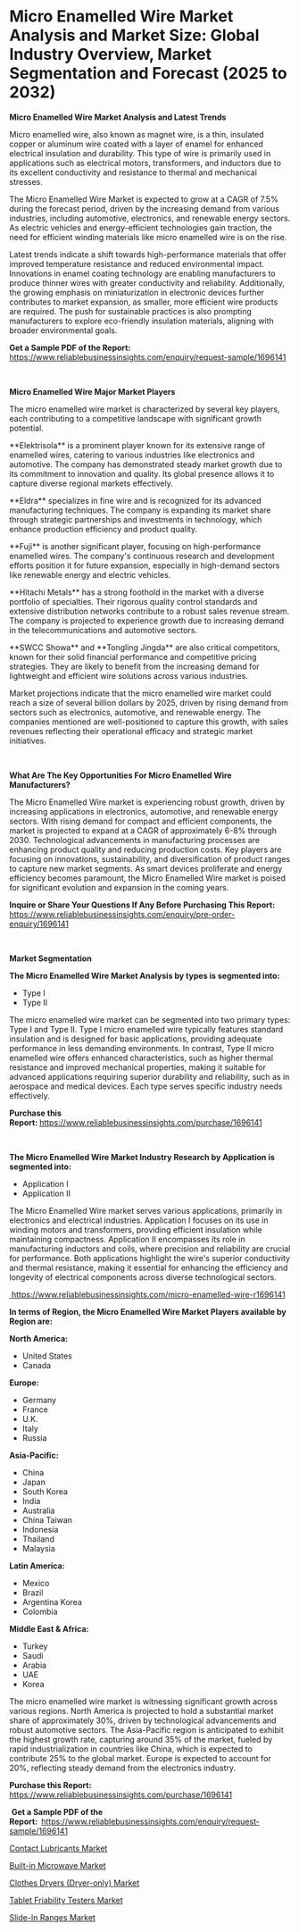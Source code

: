 <p><h1>Micro Enamelled Wire Market Analysis and Market Size: Global Industry Overview, Market Segmentation and Forecast (2025 to 2032)</h1></p><p><strong>Micro Enamelled Wire Market Analysis and Latest Trends</strong></p>
<p><p>Micro enamelled wire, also known as magnet wire, is a thin, insulated copper or aluminum wire coated with a layer of enamel for enhanced electrical insulation and durability. This type of wire is primarily used in applications such as electrical motors, transformers, and inductors due to its excellent conductivity and resistance to thermal and mechanical stresses.</p><p>The Micro Enamelled Wire Market is expected to grow at a CAGR of 7.5% during the forecast period, driven by the increasing demand from various industries, including automotive, electronics, and renewable energy sectors. As electric vehicles and energy-efficient technologies gain traction, the need for efficient winding materials like micro enamelled wire is on the rise. </p><p>Latest trends indicate a shift towards high-performance materials that offer improved temperature resistance and reduced environmental impact. Innovations in enamel coating technology are enabling manufacturers to produce thinner wires with greater conductivity and reliability. Additionally, the growing emphasis on miniaturization in electronic devices further contributes to market expansion, as smaller, more efficient wire products are required. The push for sustainable practices is also prompting manufacturers to explore eco-friendly insulation materials, aligning with broader environmental goals.</p></p>
<p><strong>Get a Sample PDF of the Report:&nbsp;</strong> <a href="https://www.reliablebusinessinsights.com/enquiry/request-sample/1696141?utm_campaign=100&utm_medium=2&utm_source=Github&utm_content=ia&utm_term=27032025&utm_id=micro-enamelled-wire">https://www.reliablebusinessinsights.com/enquiry/request-sample/1696141</a></p>
<p>&nbsp;</p>
<p><strong>Micro Enamelled Wire Major Market Players</strong></p>
<p><p>The micro enamelled wire market is characterized by several key players, each contributing to a competitive landscape with significant growth potential. </p><p>**Elektrisola** is a prominent player known for its extensive range of enamelled wires, catering to various industries like electronics and automotive. The company has demonstrated steady market growth due to its commitment to innovation and quality. Its global presence allows it to capture diverse regional markets effectively.</p><p>**Eldra** specializes in fine wire and is recognized for its advanced manufacturing techniques. The company is expanding its market share through strategic partnerships and investments in technology, which enhance production efficiency and product quality.</p><p>**Fuji** is another significant player, focusing on high-performance enamelled wires. The company's continuous research and development efforts position it for future expansion, especially in high-demand sectors like renewable energy and electric vehicles.</p><p>**Hitachi Metals** has a strong foothold in the market with a diverse portfolio of specialties. Their rigorous quality control standards and extensive distribution networks contribute to a robust sales revenue stream. The company is projected to experience growth due to increasing demand in the telecommunications and automotive sectors.</p><p>**SWCC Showa** and **Tongling Jingda** are also critical competitors, known for their solid financial performance and competitive pricing strategies. They are likely to benefit from the increasing demand for lightweight and efficient wire solutions across various industries.</p><p>Market projections indicate that the micro enamelled wire market could reach a size of several billion dollars by 2025, driven by rising demand from sectors such as electronics, automotive, and renewable energy. The companies mentioned are well-positioned to capture this growth, with sales revenues reflecting their operational efficacy and strategic market initiatives.</p></p>
<p>&nbsp;</p>
<p><strong>What Are The Key Opportunities For Micro Enamelled Wire Manufacturers?</strong></p>
<p><p>The Micro Enamelled Wire market is experiencing robust growth, driven by increasing applications in electronics, automotive, and renewable energy sectors. With rising demand for compact and efficient components, the market is projected to expand at a CAGR of approximately 6-8% through 2030. Technological advancements in manufacturing processes are enhancing product quality and reducing production costs. Key players are focusing on innovations, sustainability, and diversification of product ranges to capture new market segments. As smart devices proliferate and energy efficiency becomes paramount, the Micro Enamelled Wire market is poised for significant evolution and expansion in the coming years.</p></p>
<p><strong>Inquire or Share Your Questions If Any Before Purchasing This Report:</strong> <a href="https://www.reliablebusinessinsights.com/enquiry/pre-order-enquiry/1696141?utm_campaign=100&utm_medium=2&utm_source=Github&utm_content=ia&utm_term=27032025&utm_id=micro-enamelled-wire">https://www.reliablebusinessinsights.com/enquiry/pre-order-enquiry/1696141</a></p>
<p>&nbsp;</p>
<p><strong>Market Segmentation</strong></p>
<p><strong>The Micro Enamelled Wire Market Analysis by types is segmented into:</strong></p>
<p><ul><li>Type I</li><li>Type II</li></ul></p>
<p><p>The micro enamelled wire market can be segmented into two primary types: Type I and Type II. Type I micro enamelled wire typically features standard insulation and is designed for basic applications, providing adequate performance in less demanding environments. In contrast, Type II micro enamelled wire offers enhanced characteristics, such as higher thermal resistance and improved mechanical properties, making it suitable for advanced applications requiring superior durability and reliability, such as in aerospace and medical devices. Each type serves specific industry needs effectively.</p></p>
<p><strong>Purchase this Report:&nbsp;</strong><a href="https://www.reliablebusinessinsights.com/purchase/1696141?utm_campaign=100&utm_medium=2&utm_source=Github&utm_content=ia&utm_term=27032025&utm_id=micro-enamelled-wire">https://www.reliablebusinessinsights.com/purchase/1696141</a></p>
<p>&nbsp;</p>
<p><strong>The Micro Enamelled Wire Market Industry Research by Application is segmented into:</strong></p>
<p><ul><li>Application I</li><li>Application II</li></ul></p>
<p><p>The Micro Enamelled Wire market serves various applications, primarily in electronics and electrical industries. Application I focuses on its use in winding motors and transformers, providing efficient insulation while maintaining compactness. Application II encompasses its role in manufacturing inductors and coils, where precision and reliability are crucial for performance. Both applications highlight the wire's superior conductivity and thermal resistance, making it essential for enhancing the efficiency and longevity of electrical components across diverse technological sectors.</p></p>
<p><a href="https://www.reliablebusinessinsights.com/micro-enamelled-wire-r1696141?utm_campaign=100&utm_medium=2&utm_source=Github&utm_content=ia&utm_term=27032025&utm_id=micro-enamelled-wire">&nbsp;https://www.reliablebusinessinsights.com/micro-enamelled-wire-r1696141</a></p>
<p><strong>In terms of Region, the Micro Enamelled Wire Market Players available by Region are:</strong></p>
<p>
    <p> <strong> North America: </strong>
        <ul>
            <li>United States</li>
            <li>Canada</li>
        </ul>
        </p> 
    <p> <strong> Europe: </strong>
        <ul>
            <li>Germany</li>
            <li>France</li>
            <li>U.K.</li>
            <li>Italy</li>
            <li>Russia</li>
        </ul>
        </p> 
    <p> <strong> Asia-Pacific: </strong>
        <ul>
            <li>China</li>
            <li>Japan</li>
            <li>South Korea</li>
            <li>India</li>
            <li>Australia</li>
            <li>China Taiwan</li>
            <li>Indonesia</li>
            <li>Thailand</li>
            <li>Malaysia</li>
        </ul>
        </p> 
    <p> <strong> Latin America: </strong>
        <ul>
            <li>Mexico</li>
            <li>Brazil</li>
            <li>Argentina Korea</li>
            <li>Colombia</li>
        </ul>
        </p> 
    <p> <strong> Middle East & Africa: </strong>
        <ul>
            <li>Turkey</li>
            <li>Saudi</li>
            <li>Arabia</li>
            <li>UAE</li>
            <li>Korea</li>
        </ul>
    </p>
    </p>
<p><p>The micro enamelled wire market is witnessing significant growth across various regions. North America is projected to hold a substantial market share of approximately 30%, driven by technological advancements and robust automotive sectors. The Asia-Pacific region is anticipated to exhibit the highest growth rate, capturing around 35% of the market, fueled by rapid industrialization in countries like China, which is expected to contribute 25% to the global market. Europe is expected to account for 20%, reflecting steady demand from the electronics industry.</p></p>
<p><strong>Purchase this Report: </strong><a href="https://www.reliablebusinessinsights.com/purchase/1696141?utm_campaign=100&utm_medium=2&utm_source=Github&utm_content=ia&utm_term=27032025&utm_id=micro-enamelled-wire">https://www.reliablebusinessinsights.com/purchase/1696141</a></p>
<p>&nbsp;<strong>Get a Sample PDF of the Report:&nbsp;&nbsp;</strong><a href="https://www.reliablebusinessinsights.com/enquiry/request-sample/1696141?utm_campaign=100&utm_medium=2&utm_source=Github&utm_content=ia&utm_term=27032025&utm_id=micro-enamelled-wire">https://www.reliablebusinessinsights.com/enquiry/request-sample/1696141</a></p>
<p><strong></strong></p>
<p><p><a href="https://github.com/stickkinkel/Market-Research-Report-List-1/blob/main/contact-lubricants-market.md?utm_campaign=100&utm_medium=2&utm_source=Github&utm_content=ia&utm_term=27032025&utm_id=micro-enamelled-wire">Contact Lubricants Market</a></p><p><a href="https://github.com/mudgeadamsvx/Market-Research-Report-List-1/blob/main/built-in-microwave-market.md?utm_campaign=100&utm_medium=2&utm_source=Github&utm_content=ia&utm_term=27032025&utm_id=micro-enamelled-wire">Built-in Microwave Market</a></p><p><a href="https://github.com/kukolkasimo5/Market-Research-Report-List-1/blob/main/clothes-dryers-dryer-only-market.md?utm_campaign=100&utm_medium=2&utm_source=Github&utm_content=ia&utm_term=27032025&utm_id=micro-enamelled-wire">Clothes Dryers (Dryer-only) Market</a></p><p><a href="https://github.com/lefiobakali/Market-Research-Report-List-1/blob/main/tablet-friability-testers-market.md?utm_campaign=100&utm_medium=2&utm_source=Github&utm_content=ia&utm_term=27032025&utm_id=micro-enamelled-wire">Tablet Friability Testers Market</a></p><p><a href="https://github.com/shafriusizi/Market-Research-Report-List-1/blob/main/slide-in-ranges-market.md?utm_campaign=100&utm_medium=2&utm_source=Github&utm_content=ia&utm_term=27032025&utm_id=micro-enamelled-wire">Slide-In Ranges Market</a></p></p>
